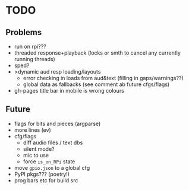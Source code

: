 # TODO

## Problems

- run on rpi???
- threaded response+playback (locks or smth to cancel any currently running threads)
- sped?
- &#62;dynamic aud resp loading/layouts
  - error checking in loads from aud&text (filling in gaps/warnings??)
  - global data as fallbacks (see comment ab future cfgs/flags)
- gh-pages title bar in mobile is wrong colours

## Future

- flags for bits and pieces (argparse)
- more lines (ev)
- cfg/flags
  - diff audio files / text dbs
  - silent mode?
  - mic to use
  - force `is_on_RPi` state
- move `gpio.json` to a global cfg
- PyPI pkgs??? (poetry!)
- prog bars etc for build src
